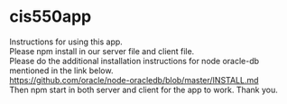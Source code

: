 # cis550app
Instructions for using this app. <br />
Please npm install in our server file and client file. <br />
Please do the additional installation instructions for node oracle-db mentioned in the link below. <br />
https://github.com/oracle/node-oracledb/blob/master/INSTALL.md <br />
Then npm start in both server and client for the app to work. Thank you. <br />
